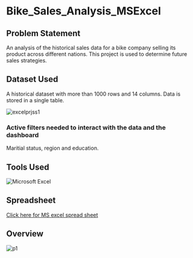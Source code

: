 # Bike_Sales_Analysis_MSExcel
## Problem Statement
An analysis of the historical sales data for a bike company selling its product across different nations. This project is used to determine future sales strategies.

## Dataset Used
A historical dataset with more than 1000 rows and 14 columns. Data is stored in a single table.

![excelprjss1](https://github.com/BingeCoder02/Bike_Sales_Analysis_MSExcel/assets/149510848/303ae915-5957-4c90-a444-0fcf3b07c3a2)

### Active filters needed to interact with the data and the dashboard 
Maritial status, region and education.

## Tools Used
![Microsoft Excel](https://img.shields.io/badge/Microsoft_Excel-217346?style=for-the-badge&logo=microsoft-excel&logoColor=white)


## Spreadsheet
 <a href = "https://1drv.ms/x/s!AhyShJFSqLeMtHJSUZNzV81JEK4c?e=UYCSUt" target = "_main"> Click here for MS excel spread sheet</a>

## Overview

![p1](https://github.com/BingeCoder02/Bike_Sales_Analysis_MSExcel/assets/149510848/2751ff4f-39b6-499a-94c8-5bb766e203e4)
 
